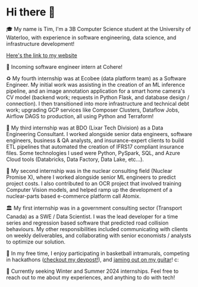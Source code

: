 # Hi there 👋

<!--
**timhyc19/timhyc19** is a ✨ _special_ ✨ repository because its `README.md` (this file) appears on your GitHub profile.

Here are some ideas to get you started:

- 🔭 I’m currently working on ...
- 🌱 I’m currently learning ...
- 👯 I’m looking to collaborate on ...
- 🤔 I’m looking for help with ...
- 💬 Ask me about ...
- 📫 How to reach me: ...
- 😄 Pronouns: ...
- ⚡ Fun fact: ...
-->
:mortar_board:
My name is Tim, I'm a 3B Computer Science student at the University of Waterloo, with experience in software engineering, data science, and infrastructure development!

[Here's the link to my website](https://tim-chung.netlify.app/)

🧠 Incoming software engineer intern at Cohere!

♻️ My fourth internship was at Ecobee (data platform team) as a Software Engineer. My initial work was assisting in the creation of an ML inference pipeline, and an image annotation application for a smart home camera's CV model (backend work; requests in Python Flask, and database design / connection). I then transitioned into more infrastructure and technical debt work; upgrading GCP services like Composer Clusters, Dataflow Jobs, Airflow DAGS to production, all using Python and Terraform!

💼 My third internship was at BDO (Lixar Tech Division) as a Data Engineering Consultant. I worked alongside senior data engineers, software engineers, business & QA analysts, and insurance-expert clients to build ETL pipelines that automated the creation of IFRS17 compliant insurance files. Some technologies I used were Python, PySpark, SQL, and Azure Cloud tools (Databricks, Data Factory, Data Lake, etc...).

🔋 My second internship was in the nuclear consulting field (Nuclear Promise X), where I worked alongside senior ML engineers to predict project costs. I also contributed to an OCR project that involved training Computer Vision models, and helped ramp up the development of a nuclear-parts based e-commerce platform call Atomix.

🏛️ My first internship was in a government consulting sector (Transport Canada) as a SWE / Data Scientist. I was the lead developer for a time series and regression based software that predicted road collision behaviours. My other responsibilities included communicating with clients on weekly deliverables, and collaborating with senior economists / analysts to optimize our solution. 


:palm_tree:
In my free time, I enjoy participating in basketball intramurals, competing in hackathons ([checkout my devpost!](https://devpost.com/timchung0319)), and [jaming out on my guitar](https://www.youtube.com/watch?v=rJXwrIGC5QA)! c:

💬 Currently seeking Winter and Summer 2024 internships. Feel free to reach out to me about my experiences, and anything to do with tech!
